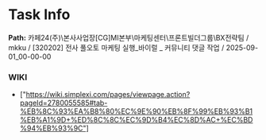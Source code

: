 # Task Info

**Path:** 카페24(주)\본사사업장\[CG]MI본부\마케팅센터\프론트빌더그룹\BX전략팀 / mkku / [320202] 전사 풀오토 마케팅 실행_바이럴 _ 커뮤니티 댓글 작업 / 2025-09-01_00-00-00

### WIKI
- ["https://wiki.simplexi.com/pages/viewpage.action?pageId=2780055585#tab-%EB%8C%93%EA%B8%80%EC%9E%90%EB%8F%99%EB%93%B1%EB%A1%9D+%ED%8C%8C%EC%9D%B4%EC%8D%AC+%EC%BD%94%EB%93%9C"]

